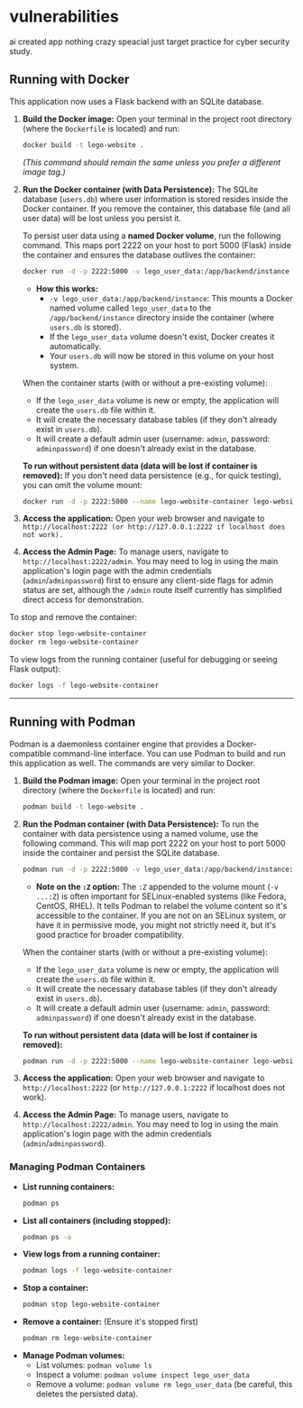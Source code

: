 # vulnerabilities
ai created app nothing crazy speacial just target practice for cyber security study.

## Running with Docker

This application now uses a Flask backend with an SQLite database.

1.  **Build the Docker image:**
    Open your terminal in the project root directory (where the `Dockerfile` is located) and run:
    ```sh
    docker build -t lego-website .
    ```
    *(This command should remain the same unless you prefer a different image tag.)*

2.  **Run the Docker container (with Data Persistence):**
    The SQLite database (`users.db`) where user information is stored resides inside the Docker container. If you remove the container, this database file (and all user data) will be lost unless you persist it.

    To persist user data using a **named Docker volume**, run the following command. This maps port 2222 on your host to port 5000 (Flask) inside the container and ensures the database outlives the container:
    ```sh
    docker run -d -p 2222:5000 -v lego_user_data:/app/backend/instance --name lego-website-container lego-website
    ```
    *   **How this works:**
        *   `-v lego_user_data:/app/backend/instance`: This mounts a Docker named volume called `lego_user_data` to the `/app/backend/instance` directory inside the container (where `users.db` is stored).
        *   If the `lego_user_data` volume doesn't exist, Docker creates it automatically.
        *   Your `users.db` will now be stored in this volume on your host system.

    When the container starts (with or without a pre-existing volume):
    *   If the `lego_user_data` volume is new or empty, the application will create the `users.db` file within it.
    *   It will create the necessary database tables (if they don't already exist in `users.db`).
    *   It will create a default admin user (username: `admin`, password: `adminpassword`) if one doesn't already exist in the database.

    **To run without persistent data (data will be lost if container is removed):**
    If you don't need data persistence (e.g., for quick testing), you can omit the volume mount:
    ```sh
    docker run -d -p 2222:5000 --name lego-website-container lego-website
    ```

3.  **Access the application:**
    Open your web browser and navigate to `http://localhost:2222 (or http://127.0.0.1:2222 if localhost does not work).`

4.  **Access the Admin Page:**
    To manage users, navigate to `http://localhost:2222/admin`.
    You may need to log in using the main application's login page with the admin credentials (`admin`/`adminpassword`) first to ensure any client-side flags for admin status are set, although the `/admin` route itself currently has simplified direct access for demonstration.

To stop and remove the container:
```sh
docker stop lego-website-container
docker rm lego-website-container
```

To view logs from the running container (useful for debugging or seeing Flask output):
```sh
docker logs -f lego-website-container
```

---

## Running with Podman

Podman is a daemonless container engine that provides a Docker-compatible command-line interface. You can use Podman to build and run this application as well. The commands are very similar to Docker.

1.  **Build the Podman image:**
    Open your terminal in the project root directory (where the `Dockerfile` is located) and run:
    ```sh
    podman build -t lego-website .
    ```

2.  **Run the Podman container (with Data Persistence):**
    To run the container with data persistence using a named volume, use the following command. This will map port 2222 on your host to port 5000 inside the container and persist the SQLite database.
    ```sh
    podman run -d -p 2222:5000 -v lego_user_data:/app/backend/instance:Z --name lego-website-container lego-website
    ```
    *   **Note on the `:Z` option:** The `:Z` appended to the volume mount (`-v ...:Z`) is often important for SELinux-enabled systems (like Fedora, CentOS, RHEL). It tells Podman to relabel the volume content so it's accessible to the container. If you are not on an SELinux system, or have it in permissive mode, you might not strictly need it, but it's good practice for broader compatibility.

    When the container starts (with or without a pre-existing volume):
    *   If the `lego_user_data` volume is new or empty, the application will create the `users.db` file within it.
    *   It will create the necessary database tables (if they don't already exist in `users.db`).
    *   It will create a default admin user (username: `admin`, password: `adminpassword`) if one doesn't already exist in the database.

    **To run without persistent data (data will be lost if container is removed):**
    ```sh
    podman run -d -p 2222:5000 --name lego-website-container lego-website
    ```

3.  **Access the application:**
    Open your web browser and navigate to `http://localhost:2222` (or `http://127.0.0.1:2222` if localhost does not work).

4.  **Access the Admin Page:**
    To manage users, navigate to `http://localhost:2222/admin`.
    You may need to log in using the main application's login page with the admin credentials (`admin`/`adminpassword`).

### Managing Podman Containers

*   **List running containers:**
    ```sh
    podman ps
    ```
*   **List all containers (including stopped):**
    ```sh
    podman ps -a
    ```
*   **View logs from a running container:**
    ```sh
    podman logs -f lego-website-container
    ```
*   **Stop a container:**
    ```sh
    podman stop lego-website-container
    ```
*   **Remove a container:**
    (Ensure it's stopped first)
    ```sh
    podman rm lego-website-container
    ```
*   **Manage Podman volumes:**
    *   List volumes: `podman volume ls`
    *   Inspect a volume: `podman volume inspect lego_user_data`
    *   Remove a volume: `podman volume rm lego_user_data` (be careful, this deletes the persisted data).
